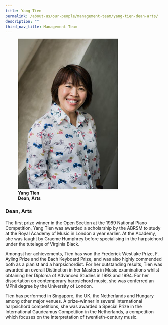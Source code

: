 ```yaml
---
title: Yang Tien
permalink: /about-us/our-people/management-team/yang-tien-dean-arts/
description: ""
third_nav_title: Management Team
---
```

<figure>
<img style="width:75%" src="/images/yang-tien.jpg">
<figcaption><strong>Yang Tien<br>
Dean, Arts</strong> </figcaption>
</figure>

### Dean, Arts

The first prize winner in the Open Section at the 1989 National Piano Competition, Yang Tien was awarded a scholarship by the ABRSM to study at the Royal Academy of Music in London a year earlier. At the Academy, she was taught by Graeme Humphrey before specialising in the harpsichord under the tutelage of Virginia Black.

  

Amongst her achievements, Tien has won the Frederick Westlake Prize, F. Ayling Prize and the Bach Keyboard Prize, and was also highly commended both as a pianist and a harpsichordist. For her outstanding results, Tien was awarded an overall Distinction in her Masters in Music examinations whilst obtaining her Diploma of Advanced Studies in 1993 and 1994. For her dissertation on contemporary harpsichord music, she was conferred an MPhil degree by the University of London.

  

Tien has performed in Singapore, the UK, the Netherlands and Hungary among other major venues. A prize-winner in several international harpsichord competitions, she was awarded a Special Prize in the International Gaudeamus Competition in the Netherlands, a competition which focuses on the interpretation of twentieth-century music.